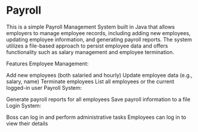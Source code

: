 # Payroll

This is a simple Payroll Management System built in Java that allows employers to manage employee records, including adding new employees, updating employee information, and generating payroll reports. The system utilizes a file-based approach to persist employee data and offers functionality such as salary management and employee termination.

Features
Employee Management:

Add new employees (both salaried and hourly)
Update employee data (e.g., salary, name)
Terminate employees
List all employees or the current logged-in user
Payroll System:

Generate payroll reports for all employees
Save payroll information to a file
Login System:

Boss can log in and perform administrative tasks
Employees can log in to view their details
